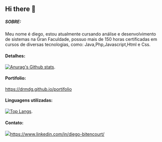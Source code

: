 ## Hi there 👋


##### SOBRE:
  Meu nome é diego, estou atualmente cursando análise e desenvolvimento de sistemas na Gran Faculdade, possuo mais de 150 horas certificadas em cursos de diversas tecnologias, como: Java,Php,Javascript,Html e Css.

#### Detalhes:

[![Anurag's Github stats](https://github-readme-stats.vercel.app/api?username=drmdg&layout-compact)](https://github.com/anuraghazra/github-readme-stats).

#### Portifolio:
https://drmdg.github.io/portifolio


#### Linguagens utilizadas:

[![Top Langs](https://github-readme-stats.vercel.app/api/top-langs/?username=drmdg&show_icons=true&theme=dark)](https://github.com/anuraghazra/github-readme-stats).

#### Contato:

<img src='https://img.shields.io/badge/LinkedIn-007785?style=for-the-badge](https://img.shields.io/badge/LinkedIn-0077B5?style=for-the-badge&logo=linkedin&logoColor=white)'>https://www.linkedin.com/in/diego-bitencourt/
